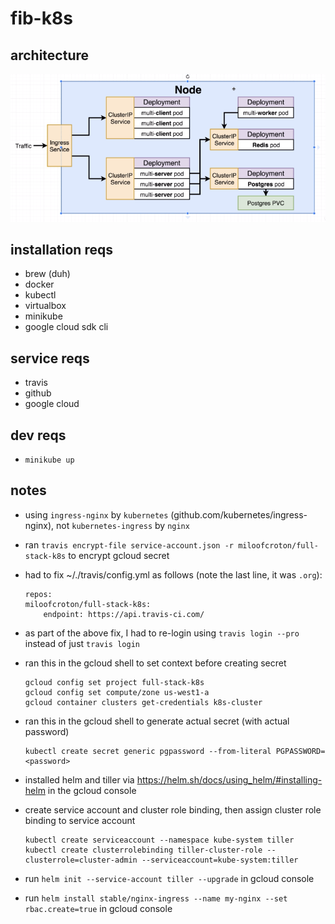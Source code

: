 # fib-k8s

## architecture

![Project architecture](./architecture.png)


## installation reqs

- brew (duh)
- docker
- kubectl
- virtualbox
- minikube
- google cloud sdk cli

## service reqs

- travis
- github
- google cloud

## dev reqs

- `minikube up`

## notes

- using `ingress-nginx` by `kubernetes` (github.com/kubernetes/ingress-nginx), not `kubernetes-ingress` by `nginx`
- ran `travis encrypt-file service-account.json -r miloofcroton/full-stack-k8s` to encrypt gcloud secret
- had to fix ~/./travis/config.yml as follows (note the last line, it was `.org`):
    ```
    repos:
    miloofcroton/full-stack-k8s:
        endpoint: https://api.travis-ci.com/
    ```
- as part of the above fix, I had to re-login using `travis login --pro` instead of just `travis login`
- ran this in the gcloud shell to set context before creating secret
    ```
    gcloud config set project full-stack-k8s
    gcloud config set compute/zone us-west1-a
    gcloud container clusters get-credentials k8s-cluster
    ```
- ran this in the gcloud shell to generate actual secret (with actual password)
    ```
    kubectl create secret generic pgpassword --from-literal PGPASSWORD=<password>
    ```
- installed helm and tiller via https://helm.sh/docs/using_helm/#installing-helm in the gcloud console
- create service account and cluster role binding, then assign cluster role binding to service account

    ```
    kubectl create serviceaccount --namespace kube-system tiller
    kubectl create clusterrolebinding tiller-cluster-role --clusterrole=cluster-admin --serviceaccount=kube-system:tiller
    ```

- run `helm init --service-account tiller --upgrade` in gcloud console
- run `helm install stable/nginx-ingress --name my-nginx --set rbac.create=true` in gcloud console